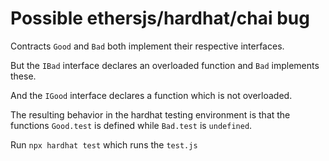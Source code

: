 # Possible ethersjs/hardhat/chai bug 

Contracts `Good` and `Bad` both implement their respective interfaces.

But the `IBad` interface declares an overloaded function and `Bad` implements these.

And the `IGood` interface declares a function which is not overloaded.

The resulting behavior in the hardhat testing environment is that the functions `Good.test` is defined while `Bad.test` is `undefined`.

Run `npx hardhat test` which runs the `test.js`
